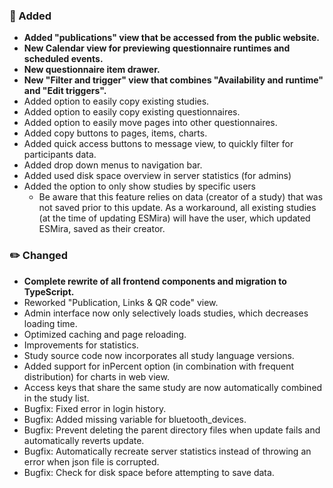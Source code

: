 ### 🚀 Added
- **Added "publications" view that be accessed from the public website.**
- **New Calendar view for previewing questionnaire runtimes and scheduled events.**
- **New questionnaire item drawer.**
- **New "Filter and trigger" view that combines "Availability and runtime" and "Edit triggers".**
- Added option to easily copy existing studies.
- Added option to easily copy existing questionnaires.
- Added option to easily move pages into other questionnaires.
- Added copy buttons to pages, items, charts.
- Added quick access buttons to message view, to quickly filter for participants data.
- Added drop down menus to navigation bar.
- Added used disk space overview in server statistics (for admins)
- Added the option to only show studies by specific users
  - Be aware that this feature relies on data (creator of a study) that was not saved prior to this update. As a workaround, all existing studies (at the time of updating ESMira) will have the user, which updated ESMira, saved as their creator. 

### ✏️ Changed
- **Complete rewrite of all frontend components and migration to TypeScript.**
- Reworked "Publication, Links & QR code" view.
- Admin interface now only selectively loads studies, which decreases loading time.
- Optimized caching and page reloading.
- Improvements for statistics.
- Study source code now incorporates all study language versions.
- Added support for inPercent option (in combination with frequent distribution) for charts in web view.
- Access keys that share the same study are now automatically combined in the study list. 
- Bugfix: Fixed error in login history.
- Bugfix: Added missing variable for bluetooth_devices.
- Bugfix: Prevent deleting the parent directory files when update fails and automatically reverts update.
- Bugfix: Automatically recreate server statistics instead of throwing an error when json file is corrupted.
- Bugfix: Check for disk space before attempting to save data.
